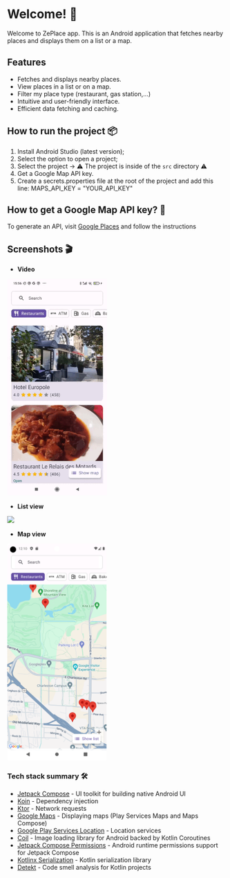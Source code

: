 # Welcome! 👋

Welcome to ZePlace app.
This is an Android application that fetches nearby places and displays them on a list or a map.

## Features

- Fetches and displays nearby places.
- View places in a list or on a map.
- Filter my place type (restaurant, gas station,...)
- Intuitive and user-friendly interface.
- Efficient data fetching and caching.


## How to run the project 📦

1. Install Android Studio (latest version);
2. Select the option to open a project;
3. Select the project -> ⚠️ The project is inside of the `src` directory ⚠️
4. Get a Google Map API key.
5. Create a secrets.properties file at the root of the project and add this line: MAPS_API_KEY = "YOUR_API_KEY"


## How to get a Google Map API key? 👮 
To generate an API, visit [Google Places](https://developers.google.com/maps/documentation/places/android-sdk/cloud-setup) and follow the instructions

## Screenshots 🎬
- **Video**
<img src="img/teaser.gif" height="500" />

-  **List view**
<img src="img/list.png" height="500" />

-  **Map view**
<img height="500" src="img/map.png"/>



### Tech stack summary 🛠️
- [Jetpack Compose](https://developer.android.com/jetpack/compose) - UI toolkit for building native Android UI
- [Koin](https://github.com/InsertKoinIO/koin) - Dependency injection
- [Ktor](https://ktor.io) - Network requests
- [Google Maps](https://developers.google.com/maps/documentation/android-sdk/overview) - Displaying maps (Play Services Maps and Maps Compose)
- [Google Play Services Location](https://developers.google.com/android/reference/com/google/android/gms/location/package-summary) - Location services
- [Coil](https://coil-kt.github.io/coil/) - Image loading library for Android backed by Kotlin Coroutines
- [Jetpack Compose Permissions](https://google.github.io/accompanist/permissions/) - Android runtime permissions support for Jetpack Compose
- [Kotlinx Serialization](https://github.com/Kotlin/kotlinx.serialization) - Kotlin serialization library
- [Detekt](https://detekt.dev/docs/intro) - Code smell analysis for Kotlin projects

